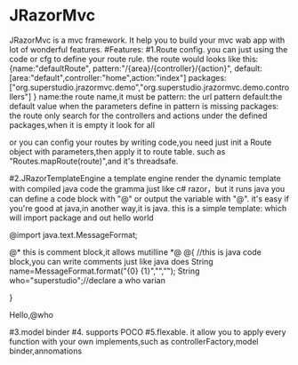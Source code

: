 # JRazorMvc
JRazorMvc is a mvc framework. It help you to build your mvc wab app with  lot of wonderful features.
#Features:
#1.Route config.
  you can just using the code or cfg to define your route rule.
  the route would looks like this:
  {name:"defaultRoute",
  pattern:"/{area}/{controller}/{action}",
  default:[area:"default",controller:"home",action:"index"]
  packages:["org.superstudio.jrazormvc.demo","org.superstudio.jrazormvc.demo.controllers"]
  }
name:the route name,it must be 
pattern: the url pattern
default:the default value when the parameters define in pattern is missing
packages: the route only search for the controllers and actions under the defined packages,when it is empty it look for all

or you can config your routes by writing code,you need just init a Route object with parameters,then apply it to route table.
such as "Routes.mapRoute(route)",and it's threadsafe.

#2.JRazorTemplateEngine a template engine render the dynamic template with compiled java code
the gramma just like c# razor，but it runs java
you can define a code block with "@" or output the variable with "@". it's easy if you're good at java,in another way,it is java.
this is a simple template: which will import package and out hello world

@import java.text.MessageFormat;
<html>
<head>
</head>
<body>
@* this is comment block,it allows mutilline *@
@{
//this is java code block,you can write comments just like java does
String name=MessageFormat.format("{0} {1}","","");
String who="superstudio";//declare a who varian

}
<!--in the say way you can write html comment outside code block-->
<!--and the line below would output "hellow,superstudio"-->
Hello,@who
</body>
</html>

#3.model binder
#4. supports POCO
#5.flexable. 
it allow you to apply every function with your own implements,such as controllerFactory,model binder,annomations


